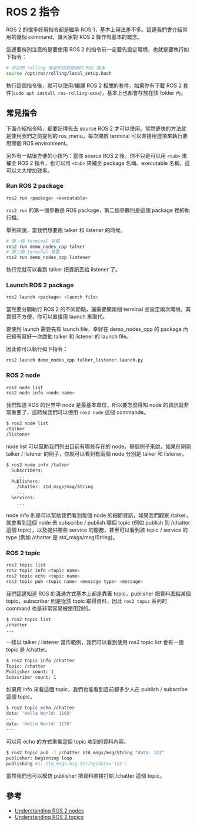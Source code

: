 # ROS 2 指令

ROS 2 的很多好用指令都是繼承 ROS 1，基本上用法差不多。這邊我們會介紹常用的幾個 command，讓大家對 ROS 2 操作有基本的概念。

這邊要特別注意的是要使用 ROS 2 的指令前一定要先設定環境，也就是要執行如下指令：

```bash
# 可以把 rolling 改成你目前使用的 ROS 版本
source /opt/ros/rolling/local_setup.bash
```

執行這個指令後，就可以使用/編譯 ROS 2 相關的套件，如果你有下載 ROS 2 套件(`sudo apt install ros-rolling-xxxx`)，基本上也都會存放在該 folder 內。

## 常見指令

下面介紹指令時，都要記得先去 source ROS 2 才可以使用。當然更快的方法就是使用我們之前提到的 ros_menu，每次開啟 terminal 可以直接用選項來執行要用哪個 ROS environment。

另外有一點很方便的小技巧：當你 source ROS 2 後，你不只是可以用 `<tab>` 來補全 ROS 2 指令，也可以用 `<tab>` 來補全 package 名稱、executable 名稱，這可以大大增加效率。

### Run ROS 2 package

```bash
ros2 run <package> <executable>
```

`ros2 run` 的第一個參數是 ROS package，第二個參數則是這個 package 裡的執行檔。

舉例來說，當我們想要跑 talker 和 listener 的時候，

```bash
# 第一個 terminal 視窗
ros2 run demo_nodes_cpp talker
# 第二個 terminal 視窗
ros2 run demo_nodes_cpp listener
```

執行完就可以看到 talker 把資訊丟給 listener 了。

### Launch ROS 2 package

```bash
ros2 launch <package> <launch file>
```

當然要分開執行 ROS 2 的不同節點，還需要開兩個 terminal 並設定兩次環境，其實很不方便，你可以直接用 launch 來取代。

要使用 launch 需要先有 launch file，幸好在 demo_nodes_cpp 的 package 內已經有寫好一次啟動 talker 和 listener 的 launch file。

因此你可以執行如下指令：

```bash
ros2 launch demo_nodes_cpp talker_listener.launch.py
```

### ROS 2 node

```bash
ros2 node list
ros2 node info <node name>
```

我們知道 ROS 的世界中 node 是最基本單位，所以要怎麼得知 node 的資訊就非常重要了，這時候我們可以使用 `ros2 node` 這個 commande。

```bash
$ ros2 node list
/talker
/listener
```

node list 可以幫助我們列出目前有哪些存在的 node，舉個例子來說，如果在剛剛 talker / listener 的例子，你就可以看到有兩個 node 分別是 talker 和 listener。

```bash
$ ros2 node info /talker
  Subscribers:
    ...
  Publishers:
    /chatter: std_msgs/msg/String
    ...
  Services:
    ...
```

node info 則是可以幫助我們看到每個 node 的細節資訊，如果我們觀察 /talker，就會看到這個 node 去 subscribe / publish 哪個 topic (例如 publish 到 /chatter 這個 topic)，以及提供哪些 service 的服務，甚至可以看到該 topic / service 的 type (例如 /chatter 是 std_msgs/msg/String)。

### ROS 2 topic

```bash
ros2 topic list
ros2 topic info <topic name>
ros2 topic echo <topic name>
ros2 topic pub <topic name> <message type> <message>
```

我們這邊知道 ROS 的溝通方式基本上都是靠著 topic，publisher 把資料丟給某個 topic，subscriber 則是從該 topic 取得資料，因此 `ros2 topic` 系列的 command 也是非常容易被使用到的。

```bash
$ ros2 topic list
/chatter
...
```

一樣以 talker / listener 當作範例，我們可以看到使用 ros2 topic list 會有一個 topic 是 /chatter。

```bash
$ ros2 topic info /chatter
Topic: /chatter
Publisher count: 1
Subscriber count: 1
```

如果用 info 來看這個 topic，我們也能看到目前都多少人在 publish / subscribe 這個 topic。

```bash
$ ros2 topic echo /chatter
data: 'Hello World: 1169'
---
data: 'Hello World: 1170'
---
```

可以用 echo 的方式來看這個 topic 收到的資料內容。

```bash
$ ros2 topic pub -1 /chatter std_msgs/msg/String "data: 123"
publisher: beginning loop
publishing #1: std_msgs.msg.String(data='123') 
```

當然我們也可以模仿 publisher 把資料直接打給 /chatter 這個 topic。

## 參考

* [Understanding ROS 2 nodes](https://index.ros.org/doc/ros2/Tutorials/Understanding-ROS2-Nodes/)
* [Understanding ROS 2 topics](https://index.ros.org/doc/ros2/Tutorials/Topics/Understanding-ROS2-Topics/)
